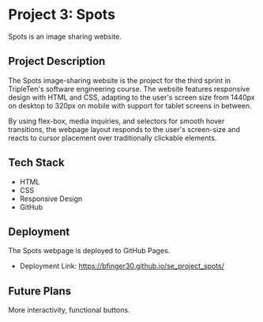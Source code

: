 # Project 3: Spots

Spots is an image sharing website.

## Project Description

The Spots image-sharing website is the project for the third sprint in TripleTen's software engineering course. The website features responsive design with HTML and CSS, adapting to the user's screen size from 1440px on desktop to 320px on mobile with support for tablet screens in between.

By using flex-box, media inquiries, and selectors for smooth hover transitions, the webpage layout responds to the user's screen-size and reacts to cursor placement over traditionally clickable elements.

## Tech Stack

- HTML
- CSS
- Responsive Design
- GitHub

## Deployment

The Spots webpage is deployed to GitHub Pages.

- Deployment Link: https://bfinger30.github.io/se_project_spots/

## Future Plans

More interactivity, functional buttons.
